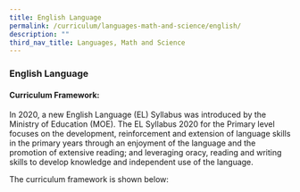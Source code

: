 ```yaml
---
title: English Language
permalink: /curriculum/languages-math-and-science/english/
description: ""
third_nav_title: Languages, Math and Science
---
```

### **English Language**
#### **Curriculum Framework:**
In 2020, a new English Language (EL) Syllabus was introduced by the Ministry of Education (MOE). The EL Syllabus 2020 for the Primary level focuses on the development, reinforcement and extension of language skills in the primary years through an enjoyment of the language and the promotion of extensive reading; and leveraging oracy, reading and writing skills to develop knowledge and independent use of the language.

The curriculum framework is shown below:



